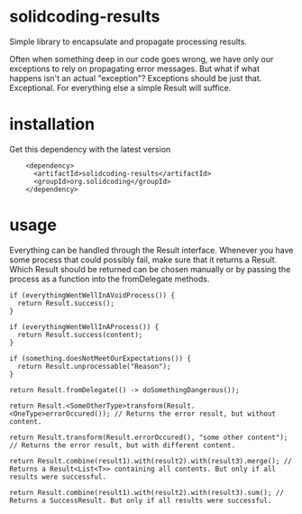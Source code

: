 # solidcoding-results

Simple library to encapsulate and propagate processing results.

Often when something deep in our code goes wrong, we have only our exceptions to rely on propagating
error messages. But what if what happens isn't an actual "exception"? Exceptions should be just
that. Exceptional. For everything else a simple Result will suffice.

# installation

Get this dependency with the latest version

```
    <dependency>
      <artifactId>solidcoding-results</artifactId>
      <groupId>org.solidcoding</groupId>
    </dependency>
```

# usage

Everything can be handled through the Result interface. Whenever you have some process that could
possibly fail, make sure that it returns a Result. Which Result should be returned can be chosen
manually or by passing the process as a function into the fromDelegate methods.

```
if (everythingWentWellInAVoidProcess()) {
  return Result.success();
}

if (everythingWentWellInAProcess()) {
  return Result.success(content);
}

if (something.doesNotMeetOurExpectations()) {
  return Result.unprocessable("Reason");
}

return Result.fromDelegate(() -> doSomethingDangerous());

return Result.<SomeOtherType>transform(Result.<OneType>errorOccured()); // Returns the error result, but without content.

return Result.transform(Result.errorOccured(), "some other content"); // Returns the error result, but with different content.

return Result.combine(result1).with(result2).with(result3).merge(); // Returns a Result<List<T>> containing all contents. But only if all results were successful.

return Result.combine(result1).with(result2).with(result3).sum(); // Returns a SuccessResult. But only if all results were successful.
```
